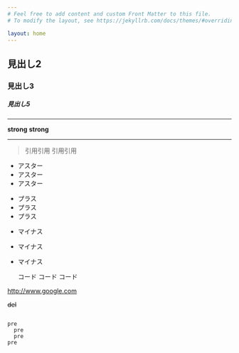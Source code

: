 ```yaml
---
# Feel free to add content and custom Front Matter to this file.
# To modify the layout, see https://jekyllrb.com/docs/themes/#overriding-theme-defaults

layout: home
---
```



## 見出し2
### 見出し3
##### 見出し5

---

**strong**
__strong__

___

> 引用引用
> 引用引用

* アスター
* アスター
* アスター

+ プラス
+ プラス
+ プラス

- マイナス
- マイナス
- マイナス

    コード
    コード
    コード


http://www.google.com

~~del~~


~~~

pre
  pre
  pre
pre


~~~




